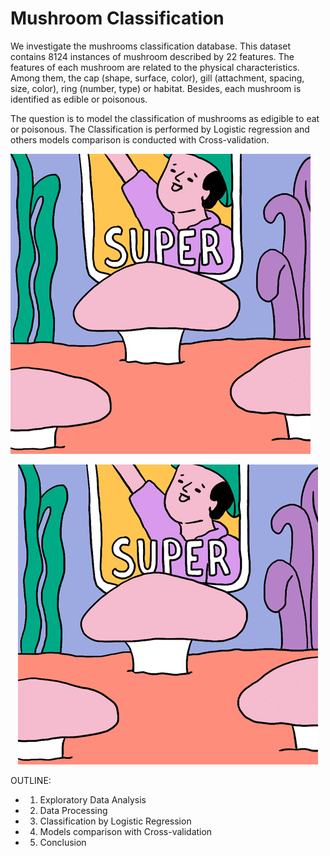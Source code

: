 # Mushroom Classification

We investigate the mushrooms classification database. 
This dataset contains 8124 instances of mushroom described by 22 features. 
The features of each mushroom are related to the physical characteristics.
Among them, the cap (shape, surface, color), gill (attachment, spacing, size, color), ring (number, type) or habitat.
Besides, each mushroom is identified as edible or poisonous.

The question is to model the classification of mushrooms as edigible to eat or poisonous.
The Classification is performed by Logistic regression and others models comparison is conducted with Cross-validation.

![](https://github.com/christelle-git/mushroom-classification/blob/master/mush.gif)

<p align="center">
  <img src="https://github.com/christelle-git/mushroom-classification/blob/master/mush.gif">
</p>


OUTLINE:

 * 1) Exploratory Data Analysis
 * 2) Data Processing
 * 3) Classification by Logistic Regression
 * 4) Models comparison with Cross-validation 
 * 5) Conclusion
